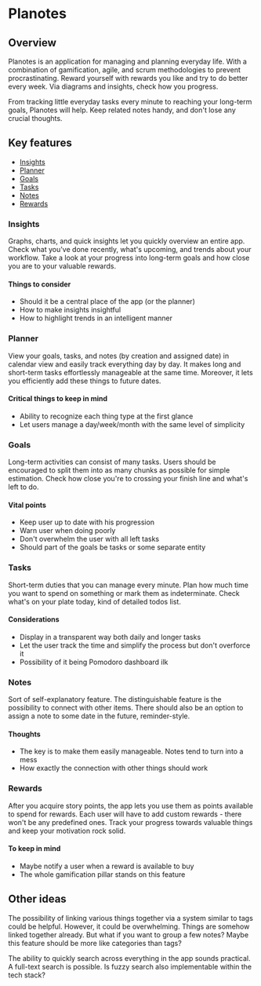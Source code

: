 # Planotes

## Overview

Planotes is an application for managing and planning everyday life. With a combination of gamification, agile, and scrum methodologies to prevent procrastinating. Reward yourself with rewards you like and try to do better every week. Via diagrams and insights, check how you progress.

From tracking little everyday tasks every minute to reaching your long-term goals, Planotes will help. Keep related notes handy, and don't lose any crucial thoughts.

## Key features

- [Insights](#insights)
- [Planner](#planner)
- [Goals](#goals)
- [Tasks](#tasks)
- [Notes](#notes)
- [Rewards](#rewards)

### Insights

Graphs, charts, and quick insights let you quickly overview an entire app. Check what you've done recently, what's upcoming, and trends about your workflow. Take a look at your progress into long-term goals and how close you are to your valuable rewards.

#### Things to consider

- Should it be a central place of the app (or the planner)
- How to make insights insightful
- How to highlight trends in an intelligent manner

### Planner

View your goals, tasks, and notes (by creation and assigned date) in calendar view and easily track everything day by day. It makes long and short-term tasks effortlessly manageable at the same time. Moreover, it lets you efficiently add these things to future dates.

#### Critical things to keep in mind

- Ability to recognize each thing type at the first glance
- Let users manage a day/week/month with the same level of simplicity

### Goals

Long-term activities can consist of many tasks. Users should be encouraged to split them into as many chunks as possible for simple estimation. Check how close you're to crossing your finish line and what's left to do.

#### Vital points

- Keep user up to date with his progression
- Warn user when doing poorly
- Don't overwhelm the user with all left tasks
- Should part of the goals be tasks or some separate entity

### Tasks

Short-term duties that you can manage every minute. Plan how much time you want to spend on something or mark them as indeterminate. Check what's on your plate today, kind of detailed todos list.

#### Considerations

- Display in a transparent way both daily and longer tasks
- Let the user track the time and simplify the process but don't overforce it
- Possibility of it being Pomodoro dashboard ilk

### Notes

Sort of self-explanatory feature. The distinguishable feature is the possibility to connect with other items. There should also be an option to assign a note to some date in the future, reminder-style.

#### Thoughts

- The key is to make them easily manageable. Notes tend to turn into a mess
- How exactly the connection with other things should work

### Rewards

After you acquire story points, the app lets you use them as points available to spend for rewards. Each user will have to add custom rewards - there won't be any predefined ones. Track your progress towards valuable things and keep your motivation rock solid.

#### To keep in mind

- Maybe notify a user when a reward is available to buy
- The whole gamification pillar stands on this feature

## Other ideas

The possibility of linking various things together via a system similar to tags could be helpful. However, it could be overwhelming. Things are somehow linked together already. But what if you want to group a few notes? Maybe this feature should be more like categories than tags?

The ability to quickly search across everything in the app sounds practical. A full-text search is possible. Is fuzzy search also implementable within the tech stack?
